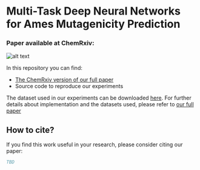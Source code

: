 # Multi-Task Deep Neural Networks for Ames Mutagenicity Prediction #
### Paper available at ChemRxiv:  ###

![alt text](https://github.com/VirginiaSabando/MTL_DNN_Ames/blob/main/mod_archMTL.jpg)

In this repository you can find:
* [The ChemRxiv version of our full paper]()
* Source code to reproduce our experiments

The dataset used in our experiments can be downloaded [here](https://csunseduar-my.sharepoint.com/:f:/g/personal/virginia_sabando_cs_uns_edu_ar/EnqdKbVZdQFEuBKUuKs0TfEBb9zx2zchnOzmrtodvm-u9A?e=UjfLPG).
For further details about implementation and the datasets used, please refer to [our full paper]()

## How to cite? ##

If you find this work useful in your research, please consider citing our paper:

```bibtex
TBD
```
